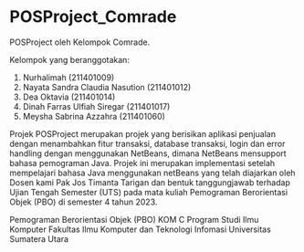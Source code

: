 # POSProject_Comrade
POSProject oleh Kelompok Comrade.

Kelompok yang beranggotakan:
1. Nurhalimah (211401009)
2. Nayata Sandra Claudia Nasution (211401012)
3. Dea Oktavia (211401014)
4. Dinah Farras Ulfiah Siregar (211401017)
5. Meysha Sabrina Azzahra (211401060)

Projek POSProject merupakan projek yang berisikan aplikasi penjualan dengan menambahkan fitur transaksi, database transaksi, login dan error handling dengan menggunakan NetBeans, dimana NetBeans mensupport bahasa pemograman Java. Projek ini merupakan implementasi setelah mempelajari bahasa Java menggunakan netBeans yang telah diajarkan oleh Dosen kami Pak Jos Timanta Tarigan dan bentuk tanggungjawab terhadap Ujian Tengah Semester (UTS) pada mata kuliah Pemograman Berorientasi Objek (PBO) di semester 4 tahun 2023.



Pemograman Berorientasi Objek (PBO) KOM C
Program Studi Ilmu Komputer
Fakultas Ilmu Komputer dan Teknologi Infomasi
Universitas Sumatera Utara
